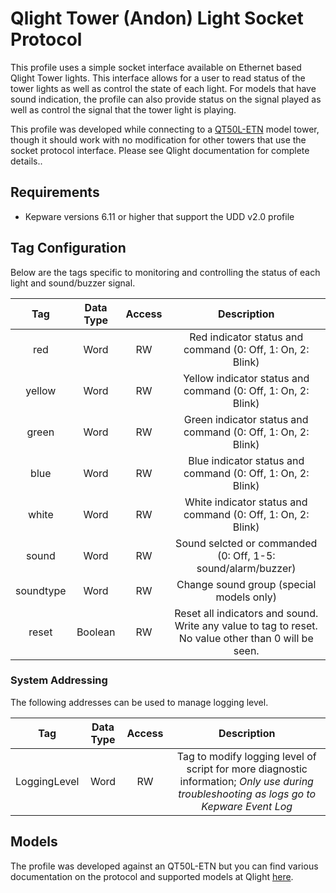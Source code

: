 # Qlight Tower (Andon) Light Socket Protocol

This profile uses a simple socket interface available on Ethernet based Qlight Tower lights. This interface allows for a user to read status of the tower lights as well as control the state of each light. For models that have sound indication, the profile can also provide status on the signal played as well as control the signal that the tower light is playing.

This profile was developed while connecting to a [QT50L-ETN](https://www.qlight.com/en/products/?qpcateid=7&prodidx=350&prodcode=QT50L-W) model tower, though it should work with no modification for other towers that use the socket protocol interface. Please see Qlight documentation for complete details..

## Requirements

- Kepware versions 6.11 or higher that support the UDD v2.0 profile

## Tag Configuration

Below are the tags specific to monitoring and controlling the status of each light and sound/buzzer signal.

|Tag|Data Type|Access|Description|
| :----------:  | :----------:  | :----------:  | :----------:  |
|red            |Word           |RW             |Red indicator status and command (0: Off, 1: On, 2: Blink)|
|yellow         |Word           |RW             |Yellow indicator status and command (0: Off, 1: On, 2: Blink)|
|green          |Word           |RW             |Green indicator status and command (0: Off, 1: On, 2: Blink)|
|blue           |Word           |RW             |Blue indicator status and command (0: Off, 1: On, 2: Blink)|
|white          |Word           |RW             |White indicator status and command (0: Off, 1: On, 2: Blink)|
|sound          |Word           |RW             |Sound selcted or commanded (0: Off, 1-5: sound/alarm/buzzer)|
|soundtype      |Word           |RW             |Change sound group (special models only)|
|reset          |Boolean        |RW             |Reset all indicators and sound. Write any value to tag to reset. No value other than 0 will be seen.|

### System Addressing

The following addresses can be used to manage logging level.

|Tag|Data Type| Access |Description|
| :----------:  | :----------:  | :----------:  |:----------:  |
|LoggingLevel|Word|RW|Tag to modify logging level of script for more diagnostic information; *Only use during troubleshooting as logs go to Kepware Event Log*|

## Models

The profile was developed against an QT50L-ETN but you can find various documentation on the protocol and supported models at Qlight [here](https://www.qlight.com/en/customer-support/technical-information/).
